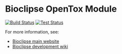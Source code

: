 Bioclipse OpenTox Module
=====================

[![Build Status](https://img.shields.io/jenkins/s/http/pele.farmbio.uu.se/jenkins/view/Bioclipse/job/Bioclipse.opentox.svg)](http://pele.farmbio.uu.se/jenkins/view/Bioclipse/job/Bioclipse.opentox/)
[![Test Status](https://img.shields.io/jenkins/t/http/pele.farmbio.uu.se/jenkins/view/Tests/job/Bioclipse.test.opentox.svg)](http://pele.farmbio.uu.se/jenkins/view/Tests/job/Bioclipse.test.opentox/)

For more information, see:

- [Bioclipse main website](http://bioclipse.net)
- [Bioclipse development wiki](http://wiki.bioclipse.net)
